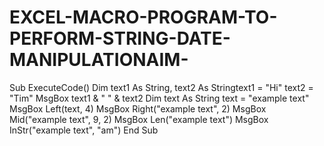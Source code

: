 # EXCEL-MACRO-PROGRAM-TO-PERFORM-STRING-DATE-MANIPULATIONAIM-

Sub ExecuteCode() 
Dim text1 As String, text2 As Stringtext1 = "Hi" 
text2 = "Tim" MsgBox text1 & " " & text2
Dim text As String text = "example text" MsgBox Left(text, 4)
MsgBox Right("example text", 2)
MsgBox Mid("example text", 9, 2) 
MsgBox Len("example text") 
MsgBox InStr("example text", "am")
End Sub
